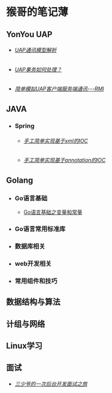 #                                               猴哥的笔记薄

## **YonYou UAP**

- ###### [UAP通讯模型解析](https://stevenhoukai.github.io/2019/07/19/20190719-2/)

- ###### [UAP事务如何处理？](https://stevenhoukai.github.io/2019/07/24/20190724/)

- ###### [简单模拟UAP客户端服务端通讯---RMI](https://stevenhoukai.github.io/2019/08/05/20190805/)

## **JAVA**

- ### **Spring**

  - ###### [手工简单实现基于xml的IOC](https://stevenhoukai.github.io/2020/01/28/20200127springioc/)

  - ###### [手工简单实现基于annotation的IOC](https://stevenhoukai.github.io/2020/01/29/springioc-anno/)

## **Golang**

- ### Go语言基础

  -  [Go语言基础之变量和常量]()

- ### Go语言常用标准库

- ### 数据库相关

- ### web开发相关

- ### 常用组件和技巧

## **数据结构与算法**

## **计组与网络**

## **Linux学习**

## **面试**

- ###### [三少爷的一次后台开发面试之旅](https://stevenhoukai.github.io/2020/11/21/20201121-ms1/)

